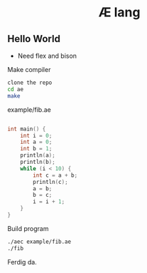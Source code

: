 <div align="center">
    <h1>Æ lang</h1>
</div>

## Hello World

- Need flex and bison

Make compiler

```bash
clone the repo
cd ae
make
```

example/fib.ae

```c++

int main() {
    int i = 0;
    int a = 0;
    int b = 1;
    println(a);
    println(b);
    while (i < 10) {
        int c = a + b;
        println(c);
        a = b;
        b = c;
        i = i + 1;
    }
}
```

Build program

```bash
./aec example/fib.ae
./fib
```

Ferdig da.
